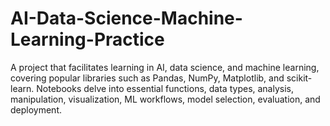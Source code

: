 # AI-Data-Science-Machine-Learning-Practice
A project that facilitates learning in AI, data science, and machine learning, covering popular libraries such as Pandas, NumPy, Matplotlib, and scikit-learn. Notebooks delve into essential functions, data types, analysis, manipulation, visualization, ML workflows, model selection, evaluation, and deployment.
